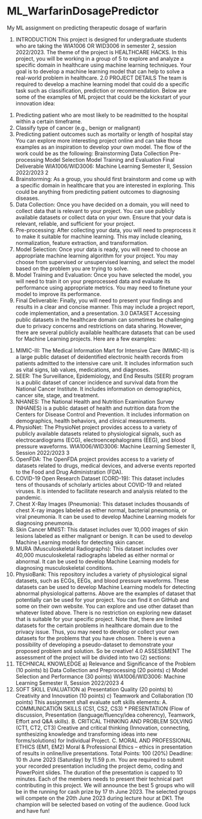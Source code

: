 # ML_WarfarinDosagePredictor
My ML assignment on predicting therapeutic dosage of warfarin

1) INTRODUCTION
This project is designed for undergraduate students who are taking the WIA1006 OR WID3006 in semester
2, session 2022/2023. The theme of the project is HEALTHCARE HACKS. In this project, you will be working
in a group of 5 to explore and analyze a specific domain in healthcare using machine learning techniques.
Your goal is to develop a machine learning model that can help to solve a real-world problem in healthcare.
2.0 PROJECT DETAILS
The team is required to develop a machine learning model that could do a specific task such as
classification, prediction or recommendation. Below are some of the examples of ML project that could
be the kickstart of your innovation idea:
1. Predicting patient who are most likely to be readmitted to the hospital within a certain timeframe.
2. Classify type of cancer (e.g., benign or malignant)
3. Predicting patient outcomes such as mortality or length of hospital stay
You can explore more interesting project online and can take those examples as an inspiration to develop
your own model.
The flow of the work could be as the following:
Brainstorming Data Collection Pre-processing
Model
Selection
Model Training
and Evaluation
Final
Deliverable
WIA1006/WID3006: Machine Learning Semester II, Session 2022/2023
2
1. Brainstorming: As a group, you should first brainstorm and come up with a specific domain in
healthcare that you are interested in exploring. This could be anything from predicting patient
outcomes to diagnosing diseases.
2. Data Collection: Once you have decided on a domain, you will need to collect data that is relevant
to your project. You can use publicly available datasets or collect data on your own. Ensure that
your data is relevant, reliable, and sufficient for your project.
3. Pre-processing: After collecting your data, you will need to preprocess it to make it suitable for
machine learning. This may include cleaning, normalization, feature extraction, and
transformation.
4. Model Selection: Once your data is ready, you will need to choose an appropriate machine learning
algorithm for your project. You may choose from supervised or unsupervised learning, and select
the model based on the problem you are trying to solve.
5. Model Training and Evaluation: Once you have selected the model, you will need to train it on your
preprocessed data and evaluate its performance using appropriate metrics. You may need to finetune your model to improve its performance.
6. Final Deliverable: Finally, you will need to present your findings and results in a clear and concise
manner. This may include a project report, code implementation, and a presentation.
3.0 DATASET
Accessing public datasets in the healthcare domain can sometimes be challenging due to privacy concerns
and restrictions on data sharing. However, there are several publicly available healthcare datasets that can
be used for Machine Learning projects. Here are a few examples:
1) MIMIC-III: The Medical Information Mart for Intensive Care (MIMIC-III) is a large public dataset of deidentified electronic health records from patients admitted to the intensive care unit. It includes
information such as vital signs, lab values, medications, and diagnoses.
2) SEER: The Surveillance, Epidemiology, and End Results (SEER) program is a public dataset of cancer
incidence and survival data from the National Cancer Institute. It includes information on
demographics, cancer site, stage, and treatment.
3) NHANES: The National Health and Nutrition Examination Survey (NHANES) is a public dataset of health
and nutrition data from the Centers for Disease Control and Prevention. It includes information on
demographics, health behaviors, and clinical measurements.
4) PhysioNet: The PhysioNet project provides access to a variety of publicly available datasets related to
physiological signals, such as electrocardiograms (ECG), electroencephalograms (EEG), and blood
pressure waveforms.
WIA1006/WID3006: Machine Learning Semester II, Session 2022/2023
3
5) OpenFDA: The OpenFDA project provides access to a variety of datasets related to drugs, medical
devices, and adverse events reported to the Food and Drug Administration (FDA).
6) COVID-19 Open Research Dataset (CORD-19): This dataset includes tens of thousands of scholarly
articles about COVID-19 and related viruses. It is intended to facilitate research and analysis related
to the pandemic.
7) Chest X-Ray Images (Pneumonia): This dataset includes thousands of chest X-ray images labeled as
either normal, bacterial pneumonia, or viral pneumonia. It can be used to develop Machine Learning
models for diagnosing pneumonia.
8) Skin Cancer MNIST: This dataset includes over 10,000 images of skin lesions labeled as either
malignant or benign. It can be used to develop Machine Learning models for detecting skin cancer.
9) MURA (Musculoskeletal Radiographs): This dataset includes over 40,000 musculoskeletal radiographs
labeled as either normal or abnormal. It can be used to develop Machine Learning models for
diagnosing musculoskeletal conditions.
10) PhysioBank: This repository includes a variety of physiological signal datasets, such as ECGs, EEGs, and
blood pressure waveforms. These datasets can be used to develop Machine Learning models for
detecting abnormal physiological patterns.
Above are the examples of dataset that potentially can be used for your project. You can find it on GitHub
and some on their own website. You can explore and use other dataset than whatever listed above. There
is no restriction on exploring new dataset that is suitable for your specific project.
Note that, there are limited datasets for the certain problems in healthcare domain due to the privacy
issue. Thus, you may need to develop or collect your own datasets for the problems that you have chosen.
There is even a possibility of developing a pseudo-dataset to demonstrate your proposed problem and
solution.
So be creative!
4.0 ASSESSMENT
The assessment of the project will be divided into two (2) sections:
1) TECHNICAL KNOWLEDGE
a) Relevance and Significance of the Problem (10 points)
b) Data Collection and Preprocessing (20 points)
c) Model Selection and Performance (30 points)
WIA1006/WID3006: Machine Learning Semester II, Session 2022/2023
4
2) SOFT SKILL EVALUATION
a) Presentation Quality (20 points)
b) Creativity and Innovation (10 points)
c) Teamwork and Collaboration (10 points)
This assignment shall evaluate soft skills elements:
A. COMMUNICATION SKILLS (CS1, CS2, CS3) *
PRESENTATION (Flow of discussion, Presentation (language/fluency/idea coherency),
Teamwork, Effort and Q&A skills).
B. CRITICAL THINKING AND PROBLEM SOLVING (CT1, CT2, CT3)
Creative and critical thinking (Innovation, connecting, synthesizing knowledge and
transforming ideas into new forms/solutions) for Individual Project.
C. MORAL AND PROFESSIONAL ETHICS (EM1, EM2)
Moral & Professional Ethics – ethics in presentation of results in online/live presentations.
Total Points: 100 (20%)
Deadline: 10
th June 2023 (Saturday) by 11.59 p.m.
You are required to submit your recorded presentation including the project demo, coding and PowerPoint
slides. The duration of the presentation is capped to 10 minutes. Each of the members needs to present
their technical part contributing in this project.
We will announce the best 5 groups who will be in the running for cash prize by 17
th June 2023. The
selected groups will compete on the 20th June 2023 during lecture hour at DK1. The champion will be
selected based on voting of the audience.
Good luck and have fun!
